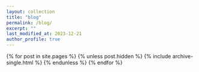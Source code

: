 ```yaml
---
layout: collection
title: "blog"
permalink: /blog/
excerpt: ""
last_modified_at: 2023-12-21
author_profile: true
---
```


{% for post in site.pages %}
  {% unless post.hidden %}
    {% include archive-single.html %}
  {% endunless %}
{% endfor %}
